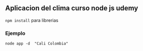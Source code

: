 ## Aplicacion del clima curso node js udemy 


```npm install``` para librerias 
### Ejemplo

```node app -d  "Cali Colombia" ```
